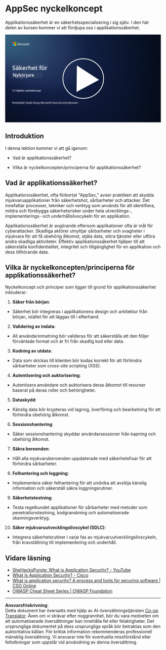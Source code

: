 <!--
CO_OP_TRANSLATOR_METADATA:
{
  "original_hash": "e4b56bb23078d3ffb7ad407d280b0c36",
  "translation_date": "2025-09-04T00:32:24+00:00",
  "source_file": "5.1 AppSec key concepts.md",
  "language_code": "sv"
}
-->
# AppSec nyckelkoncept

Applikationssäkerhet är en säkerhetsspecialisering i sig själv. I den här delen av kursen kommer vi att fördjupa oss i applikationssäkerhet.

[![Titta på videon](../../translated_images/5-1_placeholder.29d7c06237ea84d113c4d91a72ee86a08f73f60187f2a32828c28cfda4f0aeb5.sv.png)](https://learn-video.azurefd.net/vod/player?id=d81dc210-ee8a-445a-aee0-aaf8a2b37af2)

## Introduktion

I denna lektion kommer vi att gå igenom:

- Vad är applikationssäkerhet?

- Vilka är nyckelkoncepten/principerna för applikationssäkerhet?

## Vad är applikationssäkerhet?

Applikationssäkerhet, ofta förkortat "AppSec," avser praktiken att skydda mjukvaruapplikationer från säkerhetshot, sårbarheter och attacker. Det innefattar processer, tekniker och verktyg som används för att identifiera, mildra och förebygga säkerhetsrisker under hela utvecklings-, implementerings- och underhållslivscykeln för en applikation.

Applikationssäkerhet är avgörande eftersom applikationer ofta är mål för cyberattacker. Skadliga aktörer utnyttjar sårbarheter och svagheter i mjukvara för att få obehörig åtkomst, stjäla data, störa tjänster eller utföra andra skadliga aktiviteter. Effektiv applikationssäkerhet hjälper till att säkerställa konfidentialitet, integritet och tillgänglighet för en applikation och dess tillhörande data.

## Vilka är nyckelkoncepten/principerna för applikationssäkerhet?

Nyckelkoncept och principer som ligger till grund för applikationssäkerhet inkluderar:

1. **Säker från början**:

- Säkerhet bör integreras i applikationens design och arkitektur från början, istället för att läggas till i efterhand.

2. **Validering av indata**:

- All användarinmatning bör valideras för att säkerställa att den följer förväntade format och är fri från skadlig kod eller data.

3. **Kodning av utdata**:

- Data som skickas till klienten bör kodas korrekt för att förhindra sårbarheter som cross-site scripting (XSS).

4. **Autentisering och auktorisering**:

- Autentisera användare och auktorisera deras åtkomst till resurser baserat på deras roller och behörigheter.

5. **Dataskydd**:

- Känslig data bör krypteras vid lagring, överföring och bearbetning för att förhindra obehörig åtkomst.

6. **Sessionshantering**:

- Säker sessionshantering skyddar användarsessioner från kapning och obehörig åtkomst.

7. **Säkra beroenden**:

- Håll alla mjukvaruberoenden uppdaterade med säkerhetsfixar för att förhindra sårbarheter.

8. **Felhantering och loggning**:

- Implementera säker felhantering för att undvika att avslöja känslig information och säkerställ säkra loggningsrutiner.

9. **Säkerhetstestning**:

- Testa regelbundet applikationer för sårbarheter med metoder som penetrationstestning, kodgranskning och automatiserade skanningsverktyg.

10. **Säker mjukvaruutvecklingslivscykel (SDLC)**:

- Integrera säkerhetsrutiner i varje fas av mjukvaruutvecklingslivscykeln, från kravställning till implementering och underhåll.

## Vidare läsning

- [SheHacksPurple: What is Application Security? - YouTube](https://www.youtube.com/watch?v=eNmccQNzSSY)
- [What Is Application Security? - Cisco](https://www.cisco.com/c/en/us/solutions/security/application-first-security/what-is-application-security.html#~how-does-it-work)
- [What is application security? A process and tools for securing software | CSO Online](https://www.csoonline.com/article/566471/what-is-application-security-a-process-and-tools-for-securing-software.html)
- [OWASP Cheat Sheet Series | OWASP Foundation](https://owasp.org/www-project-cheat-sheets/)

---

**Ansvarsfriskrivning**:  
Detta dokument har översatts med hjälp av AI-översättningstjänsten [Co-op Translator](https://github.com/Azure/co-op-translator). Även om vi strävar efter noggrannhet, bör du vara medveten om att automatiserade översättningar kan innehålla fel eller felaktigheter. Det ursprungliga dokumentet på dess ursprungliga språk bör betraktas som den auktoritativa källan. För kritisk information rekommenderas professionell mänsklig översättning. Vi ansvarar inte för eventuella missförstånd eller feltolkningar som uppstår vid användning av denna översättning.